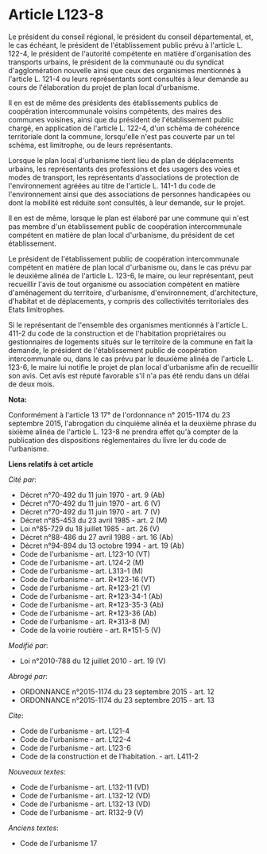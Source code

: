 # Article L123-8

Le président du conseil régional, le président du conseil départemental, et, le cas échéant, le président de l'établissement
public prévu à l'article L. 122-4, le président de l'autorité compétente en matière d'organisation des transports urbains, le
président de la communauté ou du syndicat d'agglomération nouvelle ainsi que ceux des organismes mentionnés à l'article L.
121-4 ou leurs représentants sont consultés à leur demande au cours de l'élaboration du projet de plan local d'urbanisme. 

Il en est de même des présidents des établissements publics de coopération intercommunale voisins compétents, des maires des
communes voisines, ainsi que du président de l'établissement public chargé, en application de l'article L. 122-4, d'un schéma
de cohérence territoriale dont la commune, lorsqu'elle n'est pas couverte par un tel schéma, est limitrophe, ou de leurs
représentants. 

Lorsque le plan local d'urbanisme tient lieu de plan de déplacements urbains, les représentants des professions et des
usagers des voies et modes de transport, les représentants d'associations de protection de l'environnement agréées au titre
de l'article L. 141-1 du code de l'environnement ainsi que des associations de personnes handicapées ou dont la mobilité est
réduite sont consultés, à leur demande, sur le projet. 

Il en est de même, lorsque le plan est élaboré par une commune qui n'est pas membre d'un établissement public de coopération
intercommunale compétent en matière de plan local d'urbanisme, du président de cet établissement. 

Le président de l'établissement public de coopération intercommunale compétent en matière de plan local d'urbanisme ou, dans
le cas prévu par le deuxième alinéa de l'article L. 123-6, le maire, ou leur représentant, peut recueillir l'avis de tout
organisme ou association compétent en matière d'aménagement du territoire, d'urbanisme, d'environnement, d'architecture,
d'habitat et de déplacements, y compris des collectivités territoriales des Etats limitrophes. 

Si le représentant de l'ensemble des organismes mentionnés à l'article L. 411-2 du code de la construction et de l'habitation
propriétaires ou gestionnaires de logements situés sur le territoire de la commune en fait la demande, le président de
l'établissement public de coopération intercommunale ou, dans le cas prévu par le deuxième alinéa de l'article L. 123-6, le
maire lui notifie le projet de plan local d'urbanisme afin de recueillir son avis. Cet avis est réputé favorable s'il n'a pas
été rendu dans un délai de deux mois.

**Nota:**

Conformément à l'article 13 17° de l'ordonnance n° 2015-1174 du 23 septembre 2015, l'abrogation du cinquième alinéa et la
deuxième phrase du sixième alinéa de l'article L. 123-8 ne prendra effet qu'à compter de la publication des dispositions
réglementaires du livre Ier du code de l'urbanisme.

**Liens relatifs à cet article**

_Cité par_:

  - Décret n°70-492 du 11 juin 1970 - art. 9 (Ab)
  - Décret n°70-492 du 11 juin 1970 - art. 6 (V)
  - Décret n°70-492 du 11 juin 1970 - art. 7 (V)
  - Décret n°85-453 du 23 avril 1985 - art. 2 (M)
  - Loi n°85-729 du 18 juillet 1985 - art. 26 (V)
  - Décret n°88-486 du 27 avril 1988 - art. 16 (Ab)
  - Décret n°94-894 du 13 octobre 1994 - art. 19 (Ab)
  - Code de l'urbanisme - art. L123-10 (VT)
  - Code de l'urbanisme - art. L124-2 (M)
  - Code de l'urbanisme - art. L313-1 (M)
  - Code de l'urbanisme - art. R*123-16 (VT)
  - Code de l'urbanisme - art. R*123-21 (V)
  - Code de l'urbanisme - art. R*123-34-1 (Ab)
  - Code de l'urbanisme - art. R*123-35-3 (Ab)
  - Code de l'urbanisme - art. R*123-36 (Ab)
  - Code de l'urbanisme - art. R*313-8 (M)
  - Code de la voirie routière - art. R*151-5 (V)

_Modifié par_:

  - Loi n°2010-788 du 12 juillet 2010 - art. 19 (V)

_Abrogé par_:

  - ORDONNANCE n°2015-1174 du 23 septembre 2015 - art. 12
  - ORDONNANCE n°2015-1174 du 23 septembre 2015 - art. 13

_Cite_:

  - Code de l'urbanisme - art. L121-4
  - Code de l'urbanisme - art. L122-4
  - Code de l'urbanisme - art. L123-6
  - Code de la construction et de l'habitation. - art. L411-2

_Nouveaux textes_:

  - Code de l'urbanisme - art. L132-11 (VD)
  - Code de l'urbanisme - art. L132-12 (VD)
  - Code de l'urbanisme - art. L132-13 (VD)
  - Code de l'urbanisme - art. R132-9 (V)

_Anciens textes_:

  - Code de l'urbanisme 17
